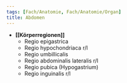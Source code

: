 ```yaml
---
tags: [Fach/Anatomie, Fach/Anatomie/Organ]
title: Abdomen
---
```

- **[[Körperregionen]]**
	- Regio epigastrica
	- Regio hypochondriaca r/l
	- Regio umbillicalis
	- Regio abdominalis lateralis r/l
	- Regio pubica (Hypogastrium)
	- Regio inguinalis r/l